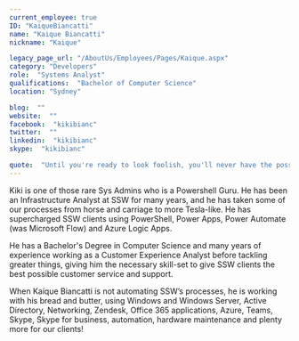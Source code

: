```yaml
---
current_employee: true
ID: "KaiqueBiancatti"
name: "Kaique Biancatti"
nickname: "Kaique"

legacy_page_url: "/AboutUs/Employees/Pages/Kaique.aspx"
category: "Developers"
role:  "Systems Analyst"
qualifications:  "Bachelor of Computer Science"
location: "Sydney"

blog:  ""
website:  ""
facebook:  "kikibianc"
twitter:  ""
linkedin:  "kikibianc"
skype:  "kikibianc"

quote:  "Until you're ready to look foolish, you'll never have the possibility of being great."
---
```


Kiki is one of those rare Sys Admins who is a Powershell Guru. He has been an Infrastructure Analyst at SSW for many years, and he has taken some of our processes from horse and carriage to more Tesla-like. He has supercharged SSW clients using PowerShell, Power Apps, Power Automate (was Microsoft Flow) and Azure Logic Apps. 
 
He has a Bachelor's Degree in Computer Science and many years of experience working as a Customer Experience Analyst before tackling greater things, giving him the necessary skill-set to give SSW clients the best possible customer service and support.
 
When Kaíque Biancatti is not automating SSW’s processes, he is working with his bread and butter, using Windows and Windows Server, Active Directory, Networking, Zendesk, Office 365 applications, Azure, Teams, Skype, Skype for business, automation, hardware maintenance and plenty more for our clients!  
